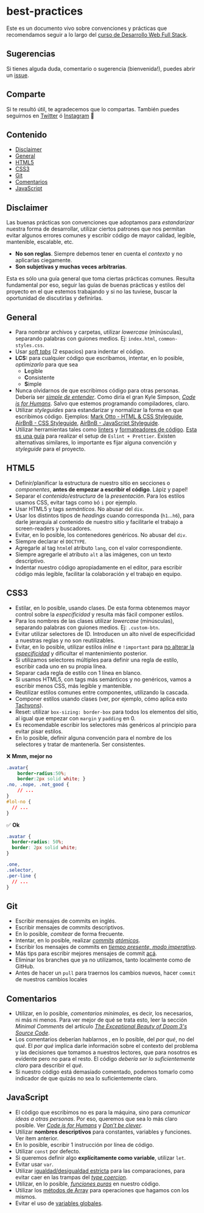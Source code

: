 # best-practices

Este es un documento vivo sobre convenciones y prácticas que recomendamos seguir a lo largo del [curso de Desarrollo Web Full Stack](http://undefinedschool.io).

## Sugerencias

Si tienes alguda duda, comentario o sugerencia (bienvenida!), puedes abrir un [issue](https://github.com/undefinedschool/best-practices/issues).

## Comparte

Si te resultó útil, te agradecemos que lo compartas. También puedes seguirnos en [Twitter](https://twitter.com/undefinedSchool) ó [Instagram](https://instagram.com/undefinedschool) 💪

## Contenido

- [Disclaimer](#disclaimer)
- [General](#general)
- [HTML5](#html5)
- [CSS3](#css3)
- [Git](#git)
- [Comentarios](#comentarios)
- [JavaScript](#javascript)

## Disclaimer

Las buenas prácticas son convenciones que adoptamos para _estandarizar_ nuestra forma de desarrollar, utilizar ciertos patrones que nos permitan evitar algunos errores comunes y escribir código de mayor calidad, legible, mantenible, escalable, etc. 

- **No son reglas**. Siempre debemos tener en cuenta el _contexto_ y no aplicarlas ciegamente.
- **Son subjetivas y muchas veces arbitrarias**. 

Esta es sólo una guía general que toma ciertas prácticas comunes. Resulta fundamental por eso, seguir las guías de buenas prácticas y estilos del proyecto en el que estemos trabajando y si no las tuviese, buscar la oportunidad de discutirlas y definirlas.

## General

- Para nombrar archivos y carpetas, utilizar *lowercase* (minúsculas), separando palabras con guiones medios. Ej: `index.html`, `common-styles.css`.
- Usar _[soft tabs](https://opensourcehacker.com/2012/05/13/never-use-hard-tabs/)_ (2 espacios) para indentar el código.
- **LCS:** para cualquier código que escribamos, intentar, en lo posible, *optimizarlo* para que sea 
  - **L**egible
  - **C**onsistente
  - **S**imple 
- Nunca olvidarnos de que escribimos código para otras personas. Debería ser *[simple de entender](https://www.oreilly.com/library/view/the-art-of/9781449318482/ch01.html)*. Como diría el gran Kyle Simpson, _[Code is for Humans](https://frontendmasters.com/teachers/kyle-simpson/code-is-for-humans/)_. Salvo que estemos programando compiladores, claro.
- Utilizar _styleguides_ para estandarizar y normalizar la forma en que escribimos código. Ejemplos: [Mark Otto - HTML & CSS Styleguide](http://codeguide.co/), [AirBnB - CSS Styleguide](https://github.com/airbnb/css), [AirBnB -  JavaScript Styleguide](https://github.com/airbnb/javascript).
- Utilizar herramientas tales como [linters](https://eslint.org/) y [formateadores de código](https://prettier.io/). [Esta es una guía](https://www.youtube.com/watch?v=lHAeK8t94as) para realizar el setup de `Eslint + Prettier`. Existen alternativas similares, lo importante es fijar alguna convención y _styleguide_ para el proyecto.

## HTML5

- Definir/planificar la estructura de nuestro sitio en secciones o *componentes*, **antes de empezar a escribir el código**. Lápiz y papel!
- Separar el *contenido/estructura* de la *presentación*. Para los estilos usamos CSS, evitar tags como `b`ó `i` por ejemplo.
- Usar HTML5 y tags *semánticos*. No abusar del `div`.
- Usar los distintos tipos de *headings* cuando corresponda (`h1`...`h6`), para darle jerarquía al contenido de nuestro sitio y facilitarle el trabajo a screen-readers y buscadores.
- Evitar, en lo posible, los contenedores genéricos. No abusar del `div`.
- Siempre declarar el `DOCTYPE`.
- Agregarle al tag `html`el atributo `lang`, con el valor correspondiente.
- Siempre agregarle el atributo `alt` a las imágenes, con un texto descriptivo.
- Indentar nuestro código apropiadamente en el editor, para escribir código más legible, facilitar la colaboración y el trabajo en equipo.

## CSS3

- Estilar, en lo posible, usando clases. De esta forma obtenemos mayor control sobre la _especificidad_ y resulta más fácil componer estilos.
- Para los nombres de las clases utilizar *lowercase* (minúsculas), separando palabras con guiones medios. Ej: `.custom-btn`.
- Evitar utilizar selectores de ID. Introducen un alto nivel de especificidad a nuestras reglas y no son reutilizables.
- Evitar, en lo posible, utilizar estilos *inline* e `!important` para [no alterar la _especificidad_](https://csswizardry.com/2014/07/hacks-for-dealing-with-specificity/) y dificultar el mantenimiento posterior.
- Si utilizamos selectores múltiples para definir una regla de estilo, escribir cada uno en su propia línea.
- Separar cada regla de estilo con 1 línea en blanco.
- Si usamos HTML5, con tags más semánticos y no genéricos, vamos a escribir menos CSS, más legible y mantenible.
- Reutilizar estilos comunes entre componentes, utilizando la cascada.
- Componer estilos usando clases (ver, por ejemplo, cómo aplica esto [Tachyons](https://github.com/dwyl/learn-tachyons)).
- Reset: utilizar `box-sizing: border-box` para todos los elementos del sitio, al igual que empezar con `margin` y `padding` en 0.
- Es recomendable escribir los selectores más genéricos al principio para evitar pisar estilos.
- En lo posible, definir alguna convención para el nombre de los selectores y tratar de mantenerla. Ser consistentes.

❌ **Mmm, mejor no**

```css
.avatar{
    border-radius:50%;
    border:2px solid white; }
.no, .nope, .not_good {
    // ...
}
#lol-no {
  // ...
}
```

✅ **Ok**

```css
.avatar {
  border-radius: 50%;
  border: 2px solid white;
}

.one,
.selector,
.per-line {
  // ...
}
```

## Git

- Escribir mensajes de commits en inglés.
- Escribir mensajes de commits descriptivos.
- En lo posible, _comitear_ de forma frecuente.
- Intentar, en lo posible, realizar *[commits](https://seesparkbox.com/foundry/atomic_commits_with_git) [atómicos](http://www.pauline-vos.nl/atomic-commits/)*.
- Escribir los mensajes de commits en *[tiempo presente, modo imperativo](https://stackoverflow.com/a/3580764)*.
- Más tips para escribir mejores mensajes de commit [acá](https://github.com/RomuloOliveira/commit-messages-guide).
- Eliminar los branches que ya no utilizamos, tanto localmente como de GitHub.
- Antes de hacer un `pull` para traernos los cambios nuevos, hacer `commit` de nuestros cambios locales

## Comentarios

- Utilizar, en lo posible, _comentarios minimales_, es decir, los necesarios, ni más ni menos. Para ver mejor de qué se trata esto, leer la sección _Minimal Comments_ del artículo _[The Exceptional Beauty of Doom 3's Source Code](https://kotaku.com/the-exceptional-beauty-of-doom-3s-source-code-5975610)_.
- Los comentarios deberían hablarnos , en lo posible, del _por qué_, no del _qué_. El _por qué_ implica darle información sobre el contexto del problema y las decisiones que tomamos a nuestros lectores, que para nosotros es evidente pero no para el resto. El código _debería ser lo suficientemente claro_ para describir el _qué_.
- Si nuestro código está demasiado comentado, podemos tomarlo como indicador de que quizás no sea lo suficientemente claro.

## JavaScript

- El código que escribimos no es para la máquina, sino para _comunicar ideas a otras personas_. Por eso, queremos que sea lo más claro posible. Ver _[Code is for Humans](https://frontendmasters.com/teachers/kyle-simpson/code-is-for-humans/)_ y _[Don’t be clever](https://www.simplethread.com/dont-be-clever/)_.
- Utilizar **nombres descriptivos** para constantes, variables y funciones. Ver ítem anterior.
- En lo posible, escribir 1 instrucción por línea de código.
- Utilizar `const` por defecto. 
- Si queremos definir algo **explícitamente como variable**, utilizar `let`.
- Evitar usar `var`.
- Utilizar [igualdad/desigualdad estricta](https://developer.mozilla.org/en-US/docs/Web/JavaScript/Equality_comparisons_and_sameness#Strict_equality_using) para las comparaciones, para evitar caer en las trampas del _[type coercion](https://developer.mozilla.org/en-US/docs/Web/JavaScript/Equality_comparisons_and_sameness)_.
- Utilizar, en lo posible, _[funciones puras](https://twitter.com/housecor/status/1122832091413209089)_ en nuestro código.
- Utilizar los [métodos de Array](https://developer.mozilla.org/en-US/docs/Web/JavaScript/Reference/Global_Objects/Array) para operaciones que hagamos con los mismos.
- Evitar el uso de [variables globales](https://www.youtube.com/watch?v=vGZGvNgZJMo).
